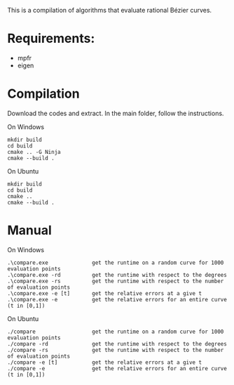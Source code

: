 This is a compilation of algorithms that evaluate rational Bézier curves.

# Requirements:
- mpfr
- eigen

# Compilation
Download the codes and extract. In the main folder, follow the instructions.

On Windows
~~~~
mkdir build
cd build
cmake .. -G Ninja
cmake --build .
~~~~
On Ubuntu
~~~~
mkdir build
cd build
cmake ..
cmake --build .
~~~~

# Manual
On Windows
```
.\compare.exe              get the runtime on a random curve for 1000 evaluation points
.\compare.exe -rd          get the runtime with respect to the degrees
.\compare.exe -rs          get the runtime with respect to the number of evaluation points
.\compare.exe -e [t]       get the relative errors at a give t
.\compare.exe -e           get the relative errors for an entire curve (t in [0,1])
```
On Ubuntu
```
./compare                  get the runtime on a random curve for 1000 evaluation points
./compare -rd              get the runtime with respect to the degrees
./compare -rs              get the runtime with respect to the number of evaluation points
./compare -e [t]           get the relative errors at a give t
./compare -e               get the relative errors for an entire curve (t in [0,1])
```
